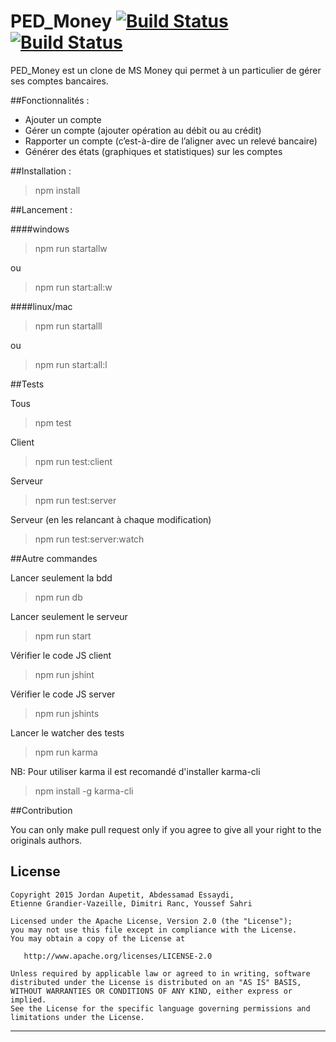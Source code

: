# PED_Money [![Build Status](https://travis-ci.org/JordanAupetit/PED_Money.svg?branch=master)](https://travis-ci.org/JordanAupetit/PED_Money) [![Build Status](https://david-dm.org/JordanAupetit/PED_Money.svg)](https://david-dm.org/JordanAupetit/PED_Money)

PED_Money est un clone de MS Money qui permet à un particulier de gérer ses comptes bancaires.


##Fonctionnalités :
 - Ajouter un compte
 - Gérer un compte (ajouter opération au débit ou au crédit)
 - Rapporter un compte (c’est-à-dire de l’aligner avec un relevé bancaire)
 - Générer des états (graphiques et statistiques) sur les comptes



##Installation :

> npm install


##Lancement :

####windows
> npm run startallw

ou 
> npm run start:all:w

####linux/mac
> npm run startalll

ou 
> npm run start:all:l

##Tests

Tous
> npm test

Client
> npm run test:client

Serveur
> npm run test:server

Serveur (en les relancant à chaque modification)
> npm run test:server:watch

##Autre commandes

Lancer seulement la bdd
> npm run db 

Lancer seulement le serveur
> npm run start 

Vérifier le code JS client
> npm run jshint 

Vérifier le code JS server
> npm run jshints 

Lancer le watcher des tests
> npm run karma 

NB: Pour utiliser karma il est recomandé d'installer karma-cli
> npm install -g karma-cli

##Contribution

You can only make pull request only if you agree to give all your right to the originals authors.


License
-------

    Copyright 2015 Jordan Aupetit, Abdessamad Essaydi,
    Etienne Grandier-Vazeille, Dimitri Ranc, Youssef Sahri

    Licensed under the Apache License, Version 2.0 (the "License");
    you may not use this file except in compliance with the License.
    You may obtain a copy of the License at

       http://www.apache.org/licenses/LICENSE-2.0

    Unless required by applicable law or agreed to in writing, software
    distributed under the License is distributed on an "AS IS" BASIS,
    WITHOUT WARRANTIES OR CONDITIONS OF ANY KIND, either express or implied.
    See the License for the specific language governing permissions and
    limitations under the License.


---
